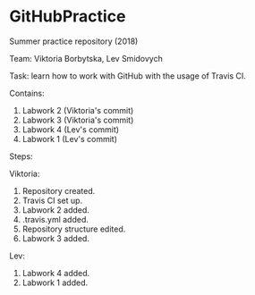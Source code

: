 # GitHubPractice
Summer practice repository (2018)

Team: Viktoria Borbytska, Lev Smidovych

Task: learn how to work with GitHub with the usage of Travis CI.

Contains:
1. Labwork 2 (Viktoria's commit)
2. Labwork 3 (Viktoria's commit)
3. Labwork 4 (Lev's commit)
4. Labwork 1 (Lev's commit)

Steps:

   Viktoria:
   
   1. Repository created.
   2. Travis CI set up.
   3. Labwork 2 added.
   4. .travis.yml added.
   5. Repository structure edited.
   6. Labwork 3 added.
   
   Lev:
   1. Labwork 4 added.
   2. Labwork 1 added.
